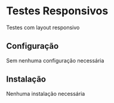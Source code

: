 Testes Responsivos
==================

Testes com layout responsivo

Configuração
------------

Sem nenhuma configuração necessária

Instalação
----------

Nenhuma instalação necessária